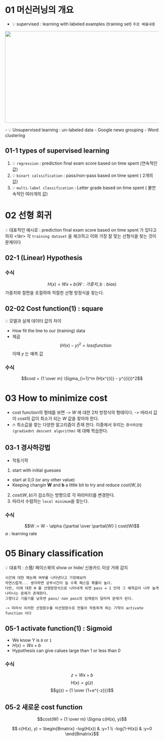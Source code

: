 

# 01 머신러닝의 개요
 - 💡 supervised : learning with labeled examples (training set) `주로 배울내용`
<p align='center'><img src="https://user-images.githubusercontent.com/118495946/214555562-b7df5d97-b9e8-471a-9989-0a9dc50ae727.jpeg" width="600" height="300"/></p>
 -  💡 Unsupervised learning : un-labeled data
  - Google news grouping
  - Word clustering

## 01-1 types of supervised learning
1. 💡 `regression` : prediction final exam score based on time spent (연속적인 값)
2. 💡 `binart calssification` : pass/non-pass based on time spent ( 2개의 값)
3. 💡 `multi-label classification` : Letter grade based on time spent ( 불연속적인 여러개의 값)

# 02 선형 회귀
💡 대표적인 예시로 : prediction final exam score based on time spent 가 있다고 하자 <\br>
각 `training dataset` 을 체크하고 이와 가장 잘 맞는 선형식을 찾는 것이 문제이다

## 02-1 (Linear) Hypothesis
### 수식
$$H(x) = Wx + b (W : 가중치, b: bias)$$
가중치와 절편을 조절하여 적절한 선형 방정식을 찾는다.

## 02-02 Cost function(1) : square
 💡 모델과 실제 데이터 값의 차이
 - How fit the line to our (training) data
 - 제곱
$$(H(x) - y )^{2} = loss function $$
이때 $y$ 는 예측 값
### 수식
$$cost = {1 \over m} \Sigma_{i=1}^m (H(x^{(i)} - y^{(i)})^2$$


# 03 How to minimize cost
- cost function의 형태를 보면 -> $W$ 에 대한 2차 방정식의 형태이다. -> 따라서 값이 cost의 값이 최소가 되는 $W$ 값을 찾아야 한다.
- 🔥 최소값을 찾는 다양한 알고리즘이 존재 한다. 이중에서 우리는 `경사하강법(gradiednt descent algorithm)` 에 대해 학습한다. 

## 03-1 경사하강법
- 작동기작
1. start with initial guesses
 - start at 0,0 (or any other value)
 - Keeping changin **W** and **b** a little bit to try and reduce $cost(W, b)$
2. $cost(W, b)$가 감소하는 방향으로 각 파라미터를 변경한다.
3. 따라서 수렴하는 `local minimum`을 찾는다.

### 수식
$$W := W - \alpha {\partial \over \partial{W} } cost(W)$$
$\alpha$ : learning rate


# 05 Binary classification
💡 대표적 : 스팸/ 페이스북의 show or hide/ 신용카드 이상 거래 감지
```
시간에 대한 패논패 여부를 나타낸다고 가정해보자
자연스럽게... 생각하면 공부시간이 늘 수록 패스일 확률이 높다.
다만, 이에 대한 H 를 선형방정식으로 나타내게 되면 pass = 1 인데 그 예측값이 너무 높게 나타나는 문제가 존재한다.
그렇다고 기울기를 낮추면 pass/ non pass의 임계점이 달라져 문제가 된다.

-> 따라서 이러한 선형함수를 비선형함수로 만들어 작동하게 하는 기작이 activate function 이다
```

## 05-1 activate function(1) : Sigmoid
- We know Y is `0` or `1` 
 - $H(x) = Wx + b$
- Hypothesis can give calues large than 1 or less than 0

### 수식
$$z = Wx + b$$
$$H(x) = g(z)$$
$$g(z) = {1 \over {1+e^{-z}}}$$

## 05-2 새로운 cost function
$$cost(W) = {1 \over m} \Sigma c(H(x), y)$$

$$ c(H(x), y) = \begin{Bmatrix} -log(H(x)) & :y=1 \\ -log(1-H(x)) & :y=0 \end{Bmatrix}$$




